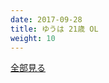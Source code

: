 ```yaml
---
date: 2017-09-28
title: ゆうは 21歳 OL
weight: 10
---
```


<script type="text/javascript" charset="utf-8" src="http://www.mgstage.com/js/mgs_sample_movie.js?p=SIRO-3207&s=1&m=4&c=H4DXKUIBIQ7YOYNKBIPRBPQ2D3"></script>

<a href="http://tanshuku.org/KTqc">全部見る
